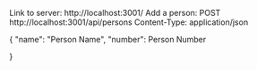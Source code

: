 Link to server: http://localhost:3001/
Add a person: 
POST http://localhost:3001/api/persons Content-Type: application/json

{
"name": "Person Name", "number": Person Number

}
